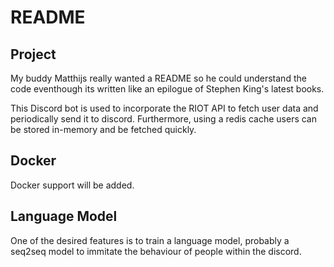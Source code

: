 # README
## Project
My buddy Matthijs really wanted a README so he could understand the code eventhough its written like an epilogue of Stephen King's latest books.

This Discord bot is used to incorporate the RIOT API to fetch user data and periodically send it to discord. Furthermore, using a redis cache users can be stored in-memory and be fetched quickly. 

## Docker
Docker support will be added.


## Language Model
One of the desired features is to train a language model, probably a seq2seq model to immitate the behaviour of people within the discord.